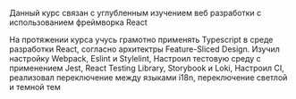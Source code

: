 <p>Данный курс связан с углубленным изучением веб разработки c использованием фреймворка React</p>

<p>На протяжении курса учусь грамотно применять Typescript в среде разработки React, согласно архитектры Feature-Sliced Design. Изучил настройку Webpack, Eslint и Stylelint, Настроил тестовую среду с применением Jest, React Testing Library, Storybook и Loki, Настроил CI, реализовал переключение между языками i18n, переключение светлой и темной  тем</p>
